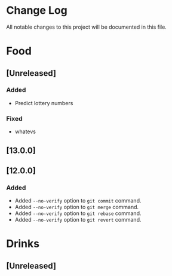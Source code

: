 # Change Log

All notable changes to this project will be documented in this file.

# Food
## [Unreleased] 
### Added
- Predict lottery numbers
### Fixed
- whatevs

## [13.0.0] 

## [12.0.0]

### Added
- Added `--no-verify` option to `git commit` command.
- Added `--no-verify` option to `git merge` command.
- Added `--no-verify` option to `git rebase` command.
- Added `--no-verify` option to `git revert` command.


# Drinks
## [Unreleased]
